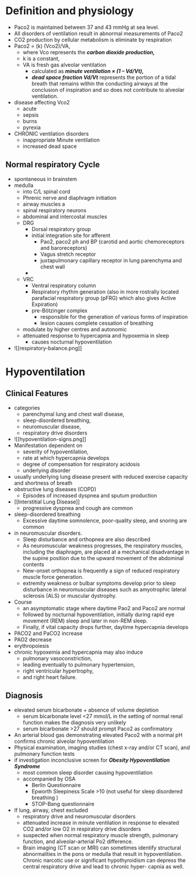 # Definition and physiology 
* Paco2  is maintained between 37 and 43 mmHg at sea level. 
* All disorders of ventilation result in abnormal measurements of Paco2
* CO2 production by cellular metabolism is eliminate by respiration 
* Paco2  = (k) (Vco2)/VA, 
	* where Vco represents the ***carbon dioxide production,*** 
	* k is a constant, 
	* VA is fresh gas alveolar ventilation
		* calculated as ***minute ventilation × (1 – Vd/Vt),*** 
		* ***dead space fraction Vd/Vt*** represents the portion of a tidal breath that remains within the conducting airways at the conclusion of inspiration and so does not contribute to alveolar ventilation.
* disease affecting Vco2 
	* acute 
	* sepsis 
	* burns 
	* pyrexia 
* CHRONIC ventilation disorders 
	* inappropriate Minute ventilation 
	* increased dead space 
## Normal respiratory Cycle 
* spontaneous in brainstem 
* medulla 
	* into C/L spinal cord 
	* Phrenic nerve and diaphragm initiation 
	* airway muscles a
	* spinal respiratory neurons 
	* abdominal and intercostal muscles 
	* DRG 
		* Dorsal respiratory group 
		* initial integration site for afferent 
			* Pao2, paco2 ph and BP (carotid and aortic chemoreceptors and baroreceptors)
			* Vagus stretch receptor 
			*  juxtapulmonary capillary receptor in lung parenchyma and chest wall 
		* 
	* VRC
		* Ventral respiratory column 
		* Respiratory rhythm generation (also in more rostrally located parafacial respiratory group (pFRG) which also gives Active Expiration)
		* pre-Bötzinger complex
			* responsible for the generation of various forms of inspiration 
			* lesion causes complete cessation of breathing 
	* modulate by higher centres and autonomic 
	* attenuated response to hypercapnia and hypoxemia in sleep 
		* causes nocturnal hypoventilation 
* ![[respiratory-balance.png]]
# Hypoventilation 
## Clinical Features 
* categories 
	* parenchymal lung and chest wall disease, 
	* sleep-disordered breathing, 
	* neuromuscular disease, 
	* respiratory drive disorders
* ![[hypoventilation-signs.png]]
* Manifestation dependent on 
	* severity of hypoventilation, 
	* rate at which hypercapnia develops
	* degree of compensation for respiratory acidosis
	* underlying disorder
* usually underlying lung disease present with reduced exercise capacity and shortness of breath 
* obstructive lung diseases (COPD)
	* Episodes of increased dyspnea and sputum production 
* [[Interstitial Lung Disease]] 
	* progressive dyspnea and cough are common 
* sleep-disordered breathing 
	* Excessive daytime somnolence, poor-quality sleep, and snoring are common 
* in neuromuscular disorders.
	* Sleep disturbance and orthopnea are also described  
	* As neuromuscular weakness progresses, the respiratory muscles, including the diaphragm, are placed at a mechanical disadvantage in the supine position due to the upward movement of the abdominal contents
	* New-onset orthopnea is frequently a sign of reduced respiratory muscle force generation.
	* extremity weakness or bulbar symptoms develop prior to sleep disturbance in neuromuscular diseases such as amyotrophic lateral sclerosis (ALS) or muscular dystrophy.
* Course 
	* an asymptomatic stage where daytime Pao2 and Paco2 are normal 
	* followed by nocturnal hypoventilation, initially during rapid eye movement (REM) sleep and later in non-REM sleep.
	* Finally, if vital capacity drops further, daytime hypercapnia develops
* PACO2 and PaCO2 increase 
* PAO2 decrease 
* erythropoiesis 
* chronic hypoxemia and hypercapnia may also induce 
	* pulmonary vasoconstriction,
	* leading eventually to pulmonary hypertension,
	* right ventricular hypertrophy, 
	* and right heart failure.
## Diagnosis 
* elevated serum bicarbonate + absence of volume depletion 
	* serum bicarbonate level <27 mmol/L in the setting of normal renal function makes the diagnosis very unlikely
	* serum bicarbonate >27 should prompt Paco2 as confirmatory 
* An arterial blood gas demonstrating elevated Paco2 with a normal pH confirms chronic alveolar hypoventilation 
* Physical examination, imaging studies (chest x-ray and/or CT scan), and pulmonary function tests 
* if investigation inconclusive screen for ***Obesity Hypoventilation Syndrome*** 
	* most common sleep disorder causing hypoventilation 
	* accompanied by OSA 
		* Berlin Questionnaire 
		* Epworth Sleepiness Scale >10 (not useful for sleep disordered breathing )
		* STOP-Bang questionnaire 
* If lung, airway, chest excluded 
	* respiratory drive and neuromuscular disorders 
	* attenuated increase in minute ventilation in response to elevated CO2 and/or low O2 in respiratory drive disorders
	* suspected when normal respiratory muscle strength, pulmonary function, and  alveolar-arterial Po2 difference.
	* Brain imaging (CT scan or MRI) can sometimes identify structural abnormalities in the pons or medulla that result in hypoventilation. Chronic narcotic use or significant hypothyroidism can depress the central respiratory drive and lead to chronic hyper- capnia as well.